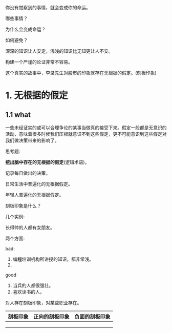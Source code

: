 你没有觉察到的事情，就会变成你的命运。

哪些事情？

为什么会变成命运？

如何避免？





深深的知识让人安定，浅浅的知识比无知更让人不安。

构建一个严谨的论证非常不容易。





这个真实的故事中，李录先生对股市的印象就存在无根据的假定。(刻板印象)





# 1. 无根据的假定

## 1.1 what

一些未经证实的或可以合理争论的某事当做真的接受下来。假定一般都是无意识的活动，意味着很多时候我们压根就意识不到这些假定，更不可能意识到这些假定对我们做决策带来的影响了。



思考题:

**挖出脑中存在的无根据的假定**(逻辑术语)。

记录每日做出的决策。

日常生活中普遍化的无根据假定。

年轻人普遍化的无根据假定。









































刻板印象是什么？

几个实例:

长得帅的人都有女朋友。

两个方面:

bad:

1. 编程培训机构所讲授的知识，都非常浅。
2. ​

good

1. 当兵的人都很强壮。
2. 喜欢读书的人。

对人存在刻板印象，对某些职业存在。



| 刻板印象 | 正向的刻板印象 | 负面的刻板印象 |
| -------- | -------------- | -------------- |
|          |                |                |
|          |                |                |
|          |                |                |



















